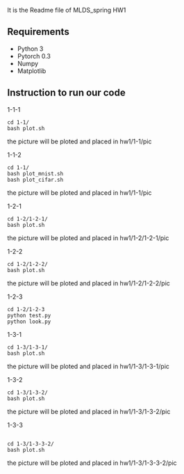 It is the Readme file of MLDS_spring HW1 
## Requirements

- Python 3
- Pytorch 0.3
- Numpy
- Matplotlib

## Instruction to run our code

1-1-1
```
cd 1-1/
bash plot.sh
```
the picture will be ploted and placed in  hw1/1-1/pic

1-1-2
```
cd 1-1/
bash plot_mnist.sh
bash plot_cifar.sh
```
the picture will be ploted and placed in  hw1/1-1/pic

1-2-1
```
cd 1-2/1-2-1/
bash plot.sh
```
the picture will be ploted and placed in  hw1/1-2/1-2-1/pic

1-2-2
```
cd 1-2/1-2-2/
bash plot.sh
```
the picture will be ploted and placed in  hw1/1-2/1-2-2/pic


1-2-3
```
cd 1-2/1-2-3
python test.py
python look.py
```

1-3-1
```
cd 1-3/1-3-1/
bash plot.sh
```
the picture will be ploted and placed in  hw1/1-3/1-3-1/pic


1-3-2
```
cd 1-3/1-3-2/
bash plot.sh
```
the picture will be ploted and placed in  hw1/1-3/1-3-2/pic


1-3-3
```

cd 1-3/1-3-3-2/
bash plot.sh
```
the picture will be ploted and placed in  hw1/1-3/1-3-3-2/pic





